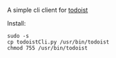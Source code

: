 A simple cli client for [todoist](http://todoist.com/)

Install:

    sudo -s
    cp todoistCli.py /usr/bin/todoist
    chmod 755 /usr/bin/todoist
